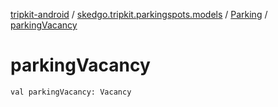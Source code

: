 [tripkit-android](../../index.md) / [skedgo.tripkit.parkingspots.models](../index.md) / [Parking](index.md) / [parkingVacancy](./parking-vacancy.md)

# parkingVacancy

`val parkingVacancy: Vacancy`